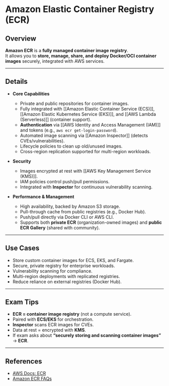# **Amazon Elastic Container Registry (ECR)**

## **Overview**
**Amazon ECR** is a **fully managed container image registry**.  
It allows you to **store, manage, share, and deploy Docker/OCI container images** securely, integrated with AWS services.

---

## **Details**
- **Core Capabilities**
	- Private and public repositories for container images.
	- Fully integrated with [[Amazon Elastic Container Service (ECS)]], [[Amazon Elastic Kubernetes Service (EKS)]], and [[AWS Lambda (Serverless)]] (container support).
	- **Authentication** via [[AWS Identity and Access Management (IAM)]] and tokens (e.g., `aws ecr get-login-password`).
	- Automated image scanning via [[Amazon Inspector]] (detects CVEs/vulnerabilities).
	- Lifecycle policies to clean up old/unused images.
	- Cross-region replication supported for multi-region workloads.

- **Security**
	- Images encrypted at rest with [[AWS Key Management Service (KMS)]].
	- IAM policies control push/pull permissions.
	- Integrated with **Inspector** for continuous vulnerability scanning.

- **Performance & Management**
	- High availability, backed by Amazon S3 storage.
	- Pull-through cache from public registries (e.g., Docker Hub).
	- Push/pull directly via Docker CLI or AWS CLI.
	- Supports both **private ECR** (organization-owned images) and **public ECR Gallery** (shared with community).

---

## **Use Cases**
- Store custom container images for ECS, EKS, and Fargate.
- Secure, private registry for enterprise workloads.
- Vulnerability scanning for compliance.
- Multi-region deployments with replicated registries.
- Reduce reliance on external registries (Docker Hub).

---

## **Exam Tips**
- **ECR = container image registry** (not a compute service).  
- Paired with **ECS/EKS** for orchestration.  
- **Inspector** scans ECR images for CVEs.  
- Data at rest = encrypted with **KMS**.  
- If exam asks about **“securely storing and scanning container images”** → **ECR**.  

---

## **References**
- [AWS Docs: ECR](https://docs.aws.amazon.com/AmazonECR/)  
- [Amazon ECR FAQs](https://aws.amazon.com/ecr/faqs/)  